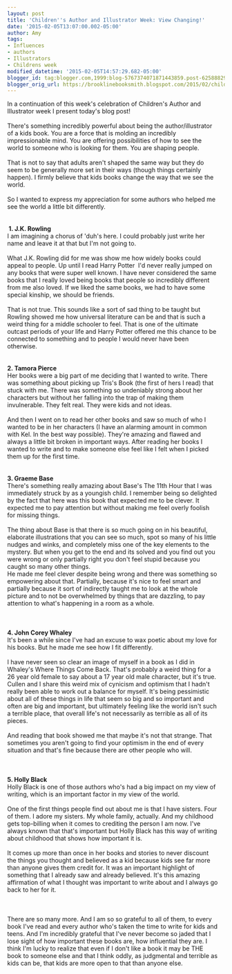 ```yaml
---
layout: post
title: 'Children''s Author and Illustrator Week: View Changing!'
date: '2015-02-05T13:07:00.002-05:00'
author: Amy
tags:
- Influences
- authors
- Illustrators
- Childrens week
modified_datetime: '2015-02-05T14:57:29.682-05:00'
blogger_id: tag:blogger.com,1999:blog-5767374071871443859.post-6258882908919248282
blogger_orig_url: https://brooklinebooksmith.blogspot.com/2015/02/childrens-author-and-illustrator-week_5.html
---
```


<div style="clear: left; float: left; margin-bottom: 1em; margin-right: 1em;">In a continuation of this week's celebration of Children's Author and Illustrator week I present today's blog post!<br /><br />There's  something incredibly powerful about being the author/illustrator of a  kids book. You are a force that is molding an incredibly impressionable  mind. You are offering possibilities of how to see the world to someone  who is looking for them. You are shaping people.<br /><br />That is not to  say that adults aren't shaped the same way but they do seem to be  generally more set in their ways (though things certainly happen). I  firmly believe that kids books change the way that we see the world. <br /><br />So I wanted to express my appreciation for some authors who helped me see the world a little bit differently.<br /><br /><br /><b>&nbsp;1. J.K. Rowling</b><br />I am imagining a chorus of 'duh's here. I could probably just write her name and leave it at that but I'm not going to.<br /><br />What J.K. Rowling did for me was show me how widely books could appeal to people. Up until I read Harry Potter&nbsp; I'd never really jumped on any books that were super well known. I have never considered the same books that I really loved being books that people so incredibly different from me also loved. If we liked the same books, we had to have some special kinship, we should be friends.<br /><br />That is not true. This sounds like a sort of sad thing to be taught but Rowling showed me how universal literature can be and that is such a weird thing for a middle schooler to feel. That is one of the ultimate outcast periods of your life and Harry Potter offered me this chance to be connected to something and to people I would never have been otherwise.<br /><br /><br /><b>2. Tamora Pierce</b><br />Her books were a big part of me deciding that I wanted to write. There was something about picking up Tris's Book (the first of hers I read) that stuck with me. There was something so undeniably strong about her characters but without her falling into the trap of making them invulnerable. They felt real. They were kids and not ideas.<br /><br />And then I went on to read her other books and saw so much of who I wanted to be in her characters (I have an alarming amount in common with Kel. In the best way possible). They're amazing and flawed and always a little bit broken in important ways. After reading her books I wanted to write and to make someone else feel like I felt when I picked them up for the first time.<br /><br /><b><br /></b><b>3. Graeme Base</b><br />There's something really amazing about Base's The 11th Hour that I was immediately struck by as a youngish child. I remember being so delighted by the fact that here was this book that expected me to be clever. It expected me to pay attention but without making me feel overly foolish for missing things.<br /><br />The thing about Base is that there is so much going on in his beautiful, elaborate illustrations that you can see so much, spot so many of his little nudges and winks, and completely miss one of the key elements to the mystery. But when you get to the end and its solved and you find out you were wrong or only partially right you don't feel stupid because you caught so many other things.<br />He made me feel clever despite being wrong and there was something so empowering about that. Partially, because it's nice to feel smart and partially because it sort of indirectly taught me to look at the whole picture and to not be overwhelmed by things that are dazzling, to pay attention to what's happening in a room as a whole.<br /><br /><br /><br /><b>4. John Corey Whaley</b><br />It's been a while since I've had an excuse to wax poetic about my love for his books. But he made me see how I fit differently.<br /><br />I have never seen so clear an image of myself in a book as I did in Whaley's Where Things Come Back. That's probably a weird thing for a 26 year old female to say about a 17 year old male character, but it's true. <br />Cullen and I share this weird mix of cynicism and optimism that I hadn't really been able to work out a balance for myself. It's being pessimistic about all of these things in life that seem so big and so important and often are big and important, but ultimately feeling like the world isn't such a terrible place, that overall life's not necessarily as terrible as all of its pieces. <br /><br />And reading that book showed me that maybe it's not that strange. That sometimes you aren't going to find your optimism in the end of every situation and that's fine because there are other people who will.<br /><br /><br /><br /><b>5. Holly Black</b><br />Holly Black is one of those authors who's had a big impact on my view of writing, which is an important factor in my view of the world.<br /><br />One of the first things people find out about me is that I have sisters. Four of them. I adore my sisters. My whole family, actually. And my childhood gets top-billing when it comes to crediting the person I am now. I've always known that that's important but Holly Black has this way of writing about childhood that shows how important it is.<br /><br />It comes up more than once in her books and stories to never discount the things you thought and believed as a kid because kids see far more than anyone gives them credit for. It was an important highlight of something that I already saw and already believed. It's this amazing affirmation of what I thought was important to write about and I always go back to her for it.<br /><br /><br /><br />There are so many more. And I am so so grateful to all of them, to every book I've read and every author who's taken the time to write for kids and teens. And I'm incredibly grateful that I've never become so jaded that I lose sight of how important these books are, how influential they are. I think I'm lucky to realize that even if I don't like a book it may be THE book to someone else and that I think oddly, as judgmental and terrible as kids can be, that kids are more open to that than anyone else.</div>